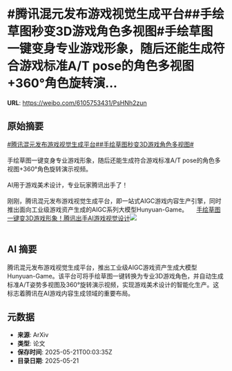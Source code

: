 # #腾讯混元发布游戏视觉生成平台##手绘草图秒变3D游戏角色多视图#手绘草图一键变身专业游戏形象，随后还能生成符合游戏标准A/T pose的角色多视图+360°角色旋转演...

**URL**: https://weibo.com/6105753431/PsHNh2zun

## 原始摘要

<a href="https://m.weibo.cn/search?containerid=231522type%3D1%26t%3D10%26q%3D%23%E8%85%BE%E8%AE%AF%E6%B7%B7%E5%85%83%E5%8F%91%E5%B8%83%E6%B8%B8%E6%88%8F%E8%A7%86%E8%A7%89%E7%94%9F%E6%88%90%E5%B9%B3%E5%8F%B0%23&amp;extparam=%23%E8%85%BE%E8%AE%AF%E6%B7%B7%E5%85%83%E5%8F%91%E5%B8%83%E6%B8%B8%E6%88%8F%E8%A7%86%E8%A7%89%E7%94%9F%E6%88%90%E5%B9%B3%E5%8F%B0%23" data-hide=""><span class="surl-text">#腾讯混元发布游戏视觉生成平台#</span></a><a href="https://m.weibo.cn/search?containerid=231522type%3D1%26t%3D10%26q%3D%23%E6%89%8B%E7%BB%98%E8%8D%89%E5%9B%BE%E7%A7%92%E5%8F%983D%E6%B8%B8%E6%88%8F%E8%A7%92%E8%89%B2%E5%A4%9A%E8%A7%86%E5%9B%BE%23&amp;extparam=%23%E6%89%8B%E7%BB%98%E8%8D%89%E5%9B%BE%E7%A7%92%E5%8F%983D%E6%B8%B8%E6%88%8F%E8%A7%92%E8%89%B2%E5%A4%9A%E8%A7%86%E5%9B%BE%23" data-hide=""><span class="surl-text">#手绘草图秒变3D游戏角色多视图#</span></a><br><br>手绘草图一键变身专业游戏形象，随后还能生成符合游戏标准A/T pose的角色多视图+360°角色旋转演示视频。<br><br>AI用于游戏美术设计，专业玩家腾讯出手了！<br><br>刚刚，腾讯混元发布游戏视觉生成平台，即一站式AIGC游戏内容生产引擎，同时推出面向工业级游戏资产生成的AIGC系列大模型Hunyuan-Game。 <a href="https://weibo.com/ttarticle/p/show?id=2309405168415311790175" data-hide=""><span class="url-icon"><img style="width: 1rem;height: 1rem" src="https://h5.sinaimg.cn/upload/2015/09/25/3/timeline_card_small_article_default.png" referrerpolicy="no-referrer"></span><span class="surl-text">手绘草图一键变3D游戏形象！腾讯出手AI游戏视觉设计</span></a><img style="" src="https://tvax2.sinaimg.cn/large/006Fd7o3gy1i1m1dl3cltj30rs0fmn1e.jpg" referrerpolicy="no-referrer"><br><br>

## AI 摘要

腾讯混元发布游戏视觉生成平台，推出工业级AIGC游戏资产生成大模型Hunyuan-Game。该平台可将手绘草图一键转换为专业3D游戏角色，并自动生成标准A/T姿势多视图及360°旋转演示视频，实现游戏美术设计的智能化生产。这标志着腾讯在AI游戏内容生成领域的重要布局。

## 元数据

- **来源**: ArXiv
- **类型**: 论文
- **保存时间**: 2025-05-21T00:03:35Z
- **目录日期**: 2025-05-21
